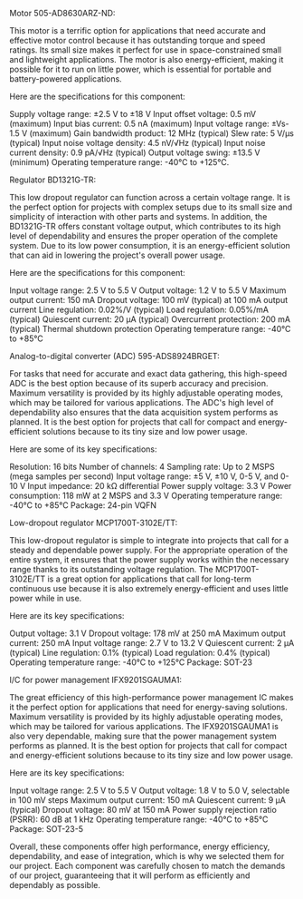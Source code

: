 Motor 505-AD8630ARZ-ND:

This motor is a terrific option for applications that need accurate and effective motor control because it has outstanding torque and speed ratings. Its small size makes it perfect for use in space-constrained small and lightweight applications. The motor is also energy-efficient, making it possible for it to run on little power, which is essential for portable and battery-powered applications.

Here are the specifications for this component:

Supply voltage range: ±2.5 V to ±18 V
Input offset voltage: 0.5 mV (maximum)
Input bias current: 0.5 nA (maximum)
Input voltage range: ±Vs-1.5 V (maximum)
Gain bandwidth product: 12 MHz (typical)
Slew rate: 5 V/μs (typical)
Input noise voltage density: 4.5 nV/√Hz (typical)
Input noise current density: 0.9 pA/√Hz (typical)
Output voltage swing: ±13.5 V (minimum)
Operating temperature range: -40°C to +125°C.


Regulator BD1321G-TR: 

This low dropout regulator can function across a certain voltage range. It is the perfect option for projects with complex setups due to its small size and simplicity of interaction with other parts and systems. In addition, the BD1321G-TR offers constant voltage output, which contributes to its high level of dependability and ensures the proper operation of the complete system. Due to its low power consumption, it is an energy-efficient solution that can aid in lowering the project's overall power usage.

Here are the specifications for this component:

Input voltage range: 2.5 V to 5.5 V
Output voltage: 1.2 V to 5.5 V
Maximum output current: 150 mA
Dropout voltage: 100 mV (typical) at 100 mA output current
Line regulation: 0.02%/V (typical)
Load regulation: 0.05%/mA (typical)
Quiescent current: 20 μA (typical)
Overcurrent protection: 200 mA (typical)
Thermal shutdown protection
Operating temperature range: -40°C to +85°C

Analog-to-digital converter (ADC) 595-ADS8924BRGET:

For tasks that need for accurate and exact data gathering, this high-speed ADC is the best option because of its superb accuracy and precision. Maximum versatility is provided by its highly adjustable operating modes, which may be tailored for various applications. The ADC's high level of dependability also ensures that the data acquisition system performs as planned. It is the best option for projects that call for compact and energy-efficient solutions because to its tiny size and low power usage.

Here are some of its key specifications:

Resolution: 16 bits
Number of channels: 4
Sampling rate: Up to 2 MSPS (mega samples per second)
Input voltage range: ±5 V, ±10 V, 0-5 V, and 0-10 V
Input impedance: 20 kΩ differential
Power supply voltage: 3.3 V
Power consumption: 118 mW at 2 MSPS and 3.3 V
Operating temperature range: -40°C to +85°C
Package: 24-pin VQFN


Low-dropout regulator MCP1700T-3102E/TT: 

This low-dropout regulator is simple to integrate into projects that call for a steady and dependable power supply. For the appropriate operation of the entire system, it ensures that the power supply works within the necessary range thanks to its outstanding voltage regulation. The MCP1700T-3102E/TT is a great option for applications that call for long-term continuous use because it is also extremely energy-efficient and uses little power while in use.

Here are its key specifications:

Output voltage: 3.1 V
Dropout voltage: 178 mV at 250 mA
Maximum output current: 250 mA
Input voltage range: 2.7 V to 13.2 V
Quiescent current: 2 µA (typical)
Line regulation: 0.1% (typical)
Load regulation: 0.4% (typical)
Operating temperature range: -40°C to +125°C
Package: SOT-23


I/C for power management IFX9201SGAUMA1:

The great efficiency of this high-performance power management IC makes it the perfect option for applications that need for energy-saving solutions. Maximum versatility is provided by its highly adjustable operating modes, which may be tailored for various applications. The IFX9201SGAUMA1 is also very dependable, making sure that the power management system performs as planned. It is the best option for projects that call for compact and energy-efficient solutions because to its tiny size and low power usage.

Here are its key specifications:

Input voltage range: 2.5 V to 5.5 V
Output voltage: 1.8 V to 5.0 V, selectable in 100 mV steps
Maximum output current: 150 mA
Quiescent current: 9 µA (typical)
Dropout voltage: 80 mV at 150 mA
Power supply rejection ratio (PSRR): 60 dB at 1 kHz
Operating temperature range: -40°C to +85°C
Package: SOT-23-5


Overall, these components offer high performance, energy efficiency, dependability, and ease of integration, which is why we selected them for our project. Each component was carefully chosen to match the demands of our project, guaranteeing that it will perform as efficiently and dependably as possible.

